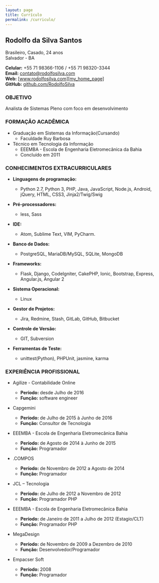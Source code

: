 ```yaml
---
layout: page
title: Currículo
permalink: /curriculo/
---
```


## Rodolfo da Silva Santos
Brasileiro, Casado, 24 anos<br>
Salvador - BA

__Celular:__ +55 71 98366-1106 / +55 71 98320­-3344<br>
__E­mail:__ contato@rodolfosilva.com<br>
__Web:__ [www.rodolfosilva.com][my_home_page]<br>
__GitHub:__ [github.com/RodolfoSilva][my_github]

### OBJETIVO

Analista de Sistemas Pleno com foco em desenvolvimento

### FORMAÇÃO ACADÊMICA

* Graduação em Sistemas da Informação(Cursando)
    * Faculdade Ruy Barbosa
* Técnico em Tecnologia da Informação
    * EEEMBA - Escola de Engenharia Eletromecânica da Bahia
    * Concluído em 2011

### CONHECIMENTOS EXTRACURRICULARES

* __Linguagens de programação:__
    * Python 2.7, Python 3, PHP, Java, JavaScript, Node.js, Android, jQuery, HTML, CSS3, Jinja2/Twig/Swig

* __Pré-processadores:__
    * less, Sass

* __IDE:__
    * Atom, Sublime Text, VIM, PyCharm.

* __Banco de Dados:__
    * PostgreSQL, MariaDB/MySQL, SQLite, MongoDB

* __Frameworks:__
    * Flask, Django, CodeIgniter, CakePHP, Ionic, Bootstrap, Express, Angular.js, Angular 2

* __Sistema Operacional:__
    * Linux

* __Gestor de Projetos:__
    * Jira, Redmine, Stash, GitLab, GitHub, Bitbucket

* __Controle de Versão:__
    * GIT, Subversion

* __Ferramentas de Teste:__
    * unittest(Python), PHPUnit, jasmine, karma

### EXPERIÊNCIA PROFISSIONAL

* Agilize - Contabilidade Online
    * __Período:__ desde Julho de 2016
    * __Função:__ software engineer

* Capgemini
    * __Período:__ de Julho de 2015 à Junho de 2016
    * __Função:__ Consultor de Tecnologia

* EEEMBA - Escola de Engenharia Eletromecânica Bahia
    * __Período:__ de Agosto de 2014 à Junho de 2015
    * __Função:__ Programador

* .COMPOS
    * __Período:__ de Novembro de 2012 a Agosto de 2014
    * __Função:__ Programador

* JCL – Tecnologia
    * __Período:__ de Julho de 2012 a Novembro de 2012
    * __Função:__ Programador PHP

* EEEMBA - Escola de Engenharia Eletromecânica Bahia
    * __Período:__ de Janeiro de 2011 a Julho de 2012 (Estagio/CLT)
    * __Função:__ Programador PHP

* MegaDesign
    * __Período:__ de Novembro de 2009 a Dezembro de 2010
    * __Função:__ Desenvolvedor/Programador

* Empacser Soft
    * __Período:__ 2008
    * __Função:__ Programador


[my_home_page]: http://rodolfosilva.com
[my_github]:    https://github.com/RodolfoSilva
